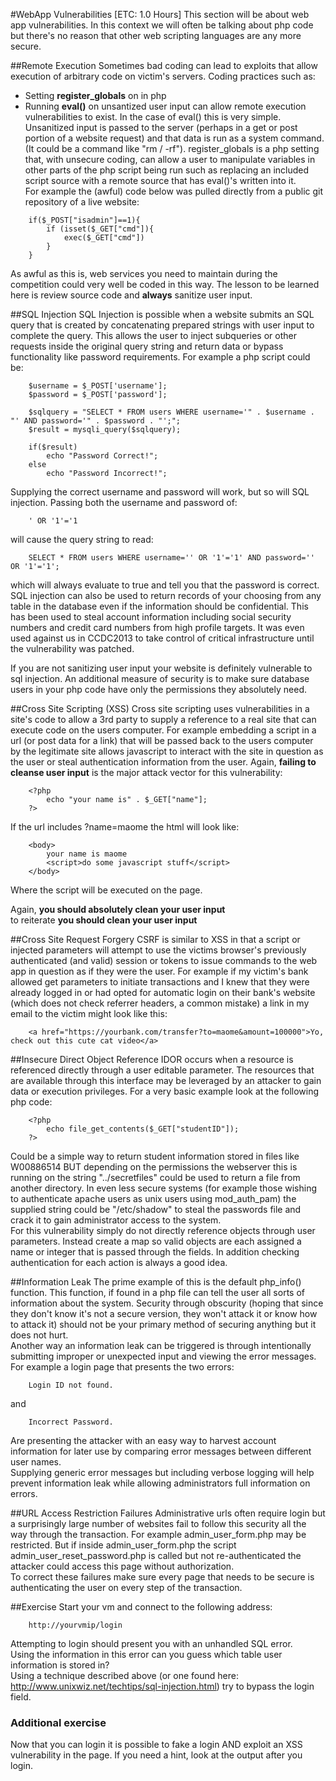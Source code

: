<!-- This work is licensed under the Creative Commons Attribution-NonCommercial-ShareAlike 3.0 Unported License. To view a copy of this license, visit http://creativecommons.org/licenses/by-nc-sa/3.0/. -->
#WebApp Vulnerabilities [ETC: 1.0 Hours]
This section will be about web app vulnerabilities. In this context we will often be talking about php code but there's no reason that other web scripting languages are any more secure.

##Remote Execution
Sometimes bad coding can lead to exploits that allow execution of arbitrary code on victim's servers. Coding practices such as:
* Setting __register_globals__ on in php
* Running __eval()__ on unsantized user input
can allow remote execution vulnerabilities to exist. In the case of eval() this is very simple. Unsanitized input is passed to the server (perhaps in a get or post portion of a website request) and that data is run as a system command. (It could be a command like "rm / -rf"). register_globals is a php setting that, with unsecure coding, can allow a user to manipulate variables in other parts of the php script being run such as replacing an included script source with a remote source that has eval()'s written into it.  
For example the (awful) code below was pulled directly from a public git repository of a live website:

~~~
    if($_POST["isadmin"]==1){
        if (isset($_GET["cmd"]){
            exec($_GET["cmd"])
        }
    }
~~~
As awful as this is, web services you need to maintain during the competition could very well be coded in this way.
The lesson to be learned here is review source code and __always__ sanitize user input.

##SQL Injection
SQL Injection is possible when a website submits an SQL query that is created by concatenating prepared strings with user input to complete the query. This allows the user to inject subqueries or other requests inside the original query string and return data or bypass functionality like password requirements. For example a php script could be:
~~~
    $username = $_POST['username'];
    $password = $_POST['password'];
    
    $sqlquery = "SELECT * FROM users WHERE username='" . $username . "' AND password='" . $password . "';";
    $result = mysqli_query($sqlquery);
    
    if($result)
        echo "Password Correct!";
    else
        echo "Password Incorrect!";
~~~
Supplying the correct username and password will work, but so will SQL injection. Passing both the username and password of:
~~~
    ' OR '1'='1
~~~
will cause the query string to read:
~~~
    SELECT * FROM users WHERE username='' OR '1'='1' AND password='' OR '1'='1';
~~~
which will always evaluate to true and tell you that the password is correct. SQL injection can also be used to return records of your choosing from any table in the database even if the information should be confidential. This has been used to steal account information including social security numbers and credit card numbers from high profile targets. It was even used against us in CCDC2013 to take control of critical infrastructure until the vulnerability was patched.  

If you are not sanitizing user input your website is definitely vulnerable to sql injection. An additional measure of security is to make sure database users in your php code have only the permissions they absolutely need.

##Cross Site Scripting (XSS)
Cross site scripting uses vulnerabilities in a site's code to allow a 3rd party to supply a reference to a real site that can execute code on the users computer. For example embedding a script in a url (or post data for a link) that will be passed back to the users computer by the legitimate site allows javascript to interact with the site in question as the user or steal authentication information from the user. Again, __failing to cleanse user input__ is the major attack vector for this vulnerability:
~~~
    <?php
        echo "your name is" . $_GET["name"];
    ?>
~~~
If the url includes ?name=maome<script>do some javascript stuff</script> the html will look like:
~~~
    <body>
        your name is maome
        <script>do some javascript stuff</script>
    </body>
~~~
Where the script will be executed on the page.

Again, __you should absolutely clean your user input__  
to reiterate __you should clean your user input__  

##Cross Site Request Forgery
CSRF is similar to XSS in that a script or injected parameters will attempt to use the victims browser's previously authenticated (and valid) session or tokens to issue commands to the web app in question as if they were the user. For example if my victim's bank allowed get parameters to initiate transactions and I knew that they were already logged in or had opted for automatic login on their bank's website (which does not check referrer headers, a common mistake) a link in my email to the victim might look like this:
~~~
    <a href="https://yourbank.com/transfer?to=maome&amount=100000">Yo, check out this cute cat video</a>
~~~

##Insecure Direct Object Reference
IDOR occurs when a resource is referenced directly through a user editable parameter. The resources that are available through this interface may be leveraged by an attacker to gain data or execution privileges. For a very basic example look at the following php code:
~~~
    <?php
        echo file_get_contents($_GET["studentID"]);
    ?>
~~~
Could be a simple way to return student information stored in files like W00886514 BUT depending on the permissions the webserver this is running on the string "../secretfiles" could be used to return a file from another directory. In even less secure systems (for example those wishing to authenticate apache users as unix users using mod_auth_pam) the supplied string could be "/etc/shadow" to steal the passwords file and crack it to gain administrator access to the system.  
For this vulnerability simply do not directly reference objects through user parameters. Instead create a map so valid objects are each assigned a name or integer that is passed through the fields. In addition checking authentication for each action is always a good idea.

##Information Leak
The prime example of this is the default php_info() function. This function, if found in a php file can tell the user all sorts of information about the system. Security through obscurity (hoping that since they don't know it's not a secure version, they won't attack it or know how to attack it) should not be your primary method of securing anything but it does not hurt.  
Another way an information leak can be triggered is through intentionally submitting improper or unexpected input and viewing the error messages.  
For example a login page that presents the two errors:
~~~
    Login ID not found.
~~~
and
~~~
    Incorrect Password.
~~~
Are presenting the attacker with an easy way to harvest account information for later use by comparing error messages between different user names.  
Supplying generic error messages but including verbose logging will help prevent information leak while allowing administrators full information on errors.

##URL Access Restriction Failures
Administrative urls often require login but a surprisingly large number of websites fail to follow this security all the way through the transaction. For example admin_user_form.php may be restricted. But if inside admin_user_form.php the script admin_user_reset_password.php is called but not re-authenticated the attacker could access this page without authorization.  
To correct these failures make sure every page that needs to be secure is authenticating the user on every step of the transaction.

##Exercise
Start your vm and connect to the following address:
~~~
    http://yourvmip/login
~~~
Attempting to login should present you with an unhandled SQL error.  
Using the information in this error can you guess which table user information is stored in?  
Using a technique described above (or one found here: http://www.unixwiz.net/techtips/sql-injection.html) try to bypass the login field.  
### Additional exercise
Now that you can login it is possible to fake a login AND exploit an XSS vulnerability in the page. If you need a hint, look at the output after you login.

